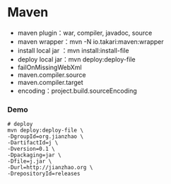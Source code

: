# Maven

- maven plugin：war, compiler, javadoc, source
- maven  wrapper：mvn -N  io.takari:maven:wrapper
- install local jar ：mvn install:install-file
- deploy local jar：mvn deploy:deploy-file
- failOnMissingWebXml
- maven.compiler.source
- maven.compiler.target
- encoding：project.build.sourceEncoding

### Demo

```shell
# deploy
mvn deploy:deploy-file \
-DgroupId=org.jianzhao \
-DartifactId=j \
-Dversion=0.1 \
-Dpackaging=jar \
-Dfile=j.jar \
-Durl=http://jianzhao.org \
-DrepositoryId=releases
```